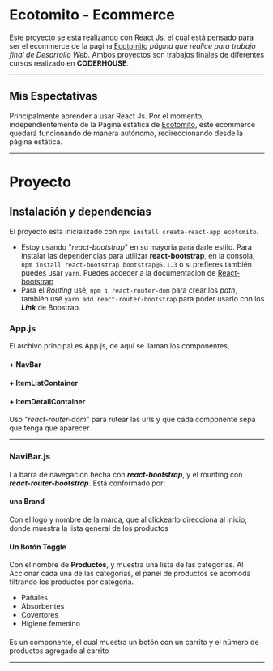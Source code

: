 # Ecotomito - Ecommerce

Este proyecto se esta realizando con React Js, el cual está pensado para ser el ecommerce de la pagina [Ecotomito](https://ecotomito.com.ar) *página que realicé para trabajo final de Desarrollo Web*.
Ambos proyectos son trabajos finales de diferentes cursos realizado en **CODERHOUSE**.

___

## Mis Espectativas

Principalmente aprender a usar React Js. Por el momento, independientemente de la Página estática de [Ecotomito](https://ecotomito.com.ar), éste ecommerce quedará funcionando de manera autónomo, redireccionando desde la página estática.

___

# Proyecto

## Instalación y dependencias

El proyecto esta inicializado con `npx install create-react-app ecotomito`.

+ Estoy usando "*react-bootstrap*" en su mayoria para darle estilo. Para instalar las dependencias para utilizar **react-bootstrap**, en la consola, `npm install react-bootstrap bootstrap@5.1.3` o si prefieres también puedes usar `yarn`. Puedes acceder a la documentacion de [React-bootstrap](https://react-bootstrap.github.io/)
+ Para el *Routing* usé, `npm i react-router-dom` para crear los *path*, también usé `yarn add react-router-bootstrap` para poder usarlo con los ***Link*** de Boostrap.

### App.js

El archivo principal es App.js, de aqui se llaman los componentes,

#### + NavBar
#### + ItemListContainer
#### + ItemDetailContainer

Uso "*react-router-dom*" para rutear las urls y que cada componente sepa que tenga que aparecer

___

### NaviBar.js

La barra de navegacion hecha con ***react-bootstrap***, y el rounting con ***react-router-bootstrap***. Está conformado por:

#### una Brand
Con el logo y nombre de la marca, que al clickearlo direcciona al inicio, donde muestra la lista general de los productos

#### Un Botón Toggle
Con el nombre de **Productos**, y muestra una lista de las categorias. Al Accionar cada una de las categorias, el panel de productos se acomoda filtrando los productos por categoria.

+ Pañales
+ Absorbentes
+ Covertores
+ Higiene femenino

#### <CartWidget>
Es un componente, el cual muestra un botón con un carrito y el número de productos agregado al carrito

___